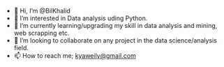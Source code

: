 - 👋 Hi, I’m @BilKhalid
- 👀 I’m interested in Data analysis uding Python.
- 🌱 I’m currently learning/upgrading my skill in data analysis and mining, web scrapping etc.
- 💞️ I’m looking to collaborate on any project in the data science/analysis field.
- 📫 How to reach me; kyaweily@gmail.com

<!---
BilKhalid/BilKhalid is a ✨ special ✨ repository because its `README.md` (this file) appears on your GitHub profile.
You can click the Preview link to take a look at your changes.
--->
